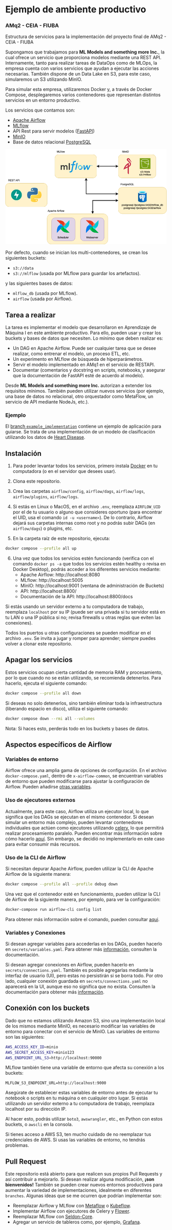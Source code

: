 # Ejemplo de ambiente productivo
### AMq2 - CEIA - FIUBA
Estructura de servicios para la implementación del proyecto final de AMq2 - CEIA - FIUBA

Supongamos que trabajamos para **ML Models and something more Inc.**, la cual ofrece un servicio 
que proporciona modelos mediante una REST API. Internamente, tanto para realizar tareas de 
DataOps como de MLOps, la empresa cuenta con varios servicios que ayudan a ejecutar las 
acciones necesarias. También dispone de un Data Lake en S3, para este caso, simularemos un 
S3 utilizando MinIO.

Para simular esta empresa, utilizaremos Docker y, a través de Docker Compose, desplegaremos 
varios contenedores que representan distintos servicios en un entorno productivo.

Los servicios que contamos son:
- [Apache Airflow](https://airflow.apache.org/)
- [MLflow](https://mlflow.org/)
- API Rest para servir modelos ([FastAPI](https://fastapi.tiangolo.com/))
- [MinIO](https://min.io/)
- Base de datos relacional [PostgreSQL](https://www.postgresql.org/)

![Diagrama de servicios](final_assign.png)

Por defecto, cuando se inician los multi-contenedores, se crean los siguientes buckets:

- `s3://data`
- `s3://mlflow` (usada por MLflow para guardar los artefactos).

y las siguientes bases de datos:

- `mlflow_db` (usada por MLflow).
- `airflow` (usada por Airflow).

## Tarea a realizar

La tarea es implementar el modelo que desarrollaron en Aprendizaje de Máquina I en este 
ambiente productivo. Para ello, pueden usar y crear los buckets y bases de datos que 
necesiten. Lo mínimo que deben realizar es:

- Un DAG en Apache Airflow. Puede ser cualquier tarea que se desee realizar, como 
entrenar el modelo, un proceso ETL, etc.
- Un experimento en MLflow de búsqueda de hiperparámetros.
- Servir el modelo implementado en AMq1 en el servicio de RESTAPI.
- Documentar (comentarios y docstring en scripts, notebooks, y asegurar que la 
documentación de FastAPI esté de acuerdo al modelo).

Desde **ML Models and something more Inc.** autorizan a extender los requisitos mínimos. 
También pueden utilizar nuevos servicios (por ejemplo, una base de datos no relacional, 
otro orquestador como MetaFlow, un servicio de API mediante NodeJs, etc.).

### Ejemplo 

El [branch `example_implementation`](https://github.com/facundolucianna/amq2-service-ml/tree/example_implementation) 
contiene un ejemplo de aplicación para guiarse. Se trata de una implementación de un modelo de 
clasificación utilizando los datos de 
[Heart Disease](https://archive.ics.uci.edu/dataset/45/heart+disease).

## Instalación

1. Para poder levantar todos los servicios, primero instala [Docker](https://docs.docker.com/engine/install/) en tu 
computadora (o en el servidor que desees usar).

2. Clona este repositorio.

3. Crea las carpetas `airflow/config`, `airflow/dags`, `airflow/logs`, `airflow/plugins`, 
`airflow/logs`.

4. Si estás en Linux o MacOS, en el archivo `.env`, reemplaza `AIRFLOW_UID` por el de tu 
usuario o alguno que consideres oportuno (para encontrar el UID, usa el comando 
`id -u <username>`). De lo contrario, Airflow dejará sus carpetas internas como root y no 
podrás subir DAGs (en `airflow/dags`) o plugins, etc.

5. En la carpeta raíz de este repositorio, ejecuta:

```bash
docker compose --profile all up
```

6. Una vez que todos los servicios estén funcionando (verifica con el comando `docker ps -a` 
que todos los servicios estén healthy o revisa en Docker Desktop), podrás acceder a los 
diferentes servicios mediante:
   - Apache Airflow: http://localhost:8080
   - MLflow: http://localhost:5005
   - MinIO: http://localhost:9001 (ventana de administración de Buckets)
   - API: http://localhost:8800/
   - Documentación de la API: http://localhost:8800/docs

Si estás usando un servidor externo a tu computadora de trabajo, reemplaza `localhost` por su IP 
(puede ser una privada si tu servidor está en tu LAN o una IP pública si no; revisa firewalls 
u otras reglas que eviten las conexiones).

Todos los puertos u otras configuraciones se pueden modificar en el archivo `.env`. Se invita 
a jugar y romper para aprender; siempre puedes volver a clonar este repositorio.

## Apagar los servicios

Estos servicios ocupan cierta cantidad de memoria RAM y procesamiento, por lo que cuando no 
se están utilizando, se recomienda detenerlos. Para hacerlo, ejecuta el siguiente comando:

```bash
docker compose --profile all down
```

Si deseas no solo detenerlos, sino también eliminar toda la infraestructura (liberando espacio en disco), 
utiliza el siguiente comando:

```bash
docker compose down --rmi all --volumes
```

Nota: Si haces esto, perderás todo en los buckets y bases de datos.

## Aspectos específicos de Airflow

### Variables de entorno
Airflow ofrece una amplia gama de opciones de configuración. En el archivo `docker-compose.yaml`, 
dentro de `x-airflow-common`, se encuentran variables de entorno que pueden modificarse para 
ajustar la configuración de Airflow. Pueden añadirse 
[otras variables](https://airflow.apache.org/docs/apache-airflow/stable/configurations-ref.html).

### Uso de ejecutores externos
Actualmente, para este caso, Airflow utiliza un ejecutor local, lo que significa que los DAGs 
se ejecutan en el mismo contenedor. Si desean simular un entorno más complejo, pueden levantar 
contenedores individuales que actúen como ejecutores utilizando 
[celery](https://airflow.apache.org/docs/apache-airflow/stable/core-concepts/executor/celery.html), lo que permitirá 
realizar procesamiento paralelo. Pueden encontrar más información sobre cómo hacerlo 
[aquí](https://xnuinside.medium.com/quick-tutorial-apache-airflow-with-3-celery-workers-in-docker-composer-9f2f3b445e4). 
Sin embargo, se decidió no implementarlo en este caso para evitar consumir más recursos.

### Uso de la CLI de Airflow

Si necesitan depurar Apache Airflow, pueden utilizar la CLI de Apache Airflow de la siguiente 
manera:

```bash
docker compose --profile all --profile debug down
```

Una vez que el contenedor esté en funcionamiento, pueden utilizar la CLI de Airflow de la siguiente manera, 
por ejemplo, para ver la configuración:

```bash
docker-compose run airflow-cli config list      
```

Para obtener más información sobre el comando, pueden consultar 
[aqui](https://airflow.apache.org/docs/apache-airflow/stable/cli-and-env-variables-ref.html).

### Variables y Conexiones

Si desean agregar variables para accederlas en los DAGs, pueden hacerlo en 
`secrets/variables.yaml`. Para obtener más 
[información](https://airflow.apache.org/docs/apache-airflow/stable/core-concepts/variables.html), 
consulten la documentación.

Si desean agregar conexiones en Airflow, pueden hacerlo en `secrets/connections.yaml`. 
También es posible agregarlas mediante la interfaz de usuario (UI), pero estas no 
persistirán si se borra todo. Por otro lado, cualquier conexión guardada en 
`secrets/connections.yaml` no aparecerá en la UI, aunque eso no significa que no exista. 
Consulten la documentación para obtener más 
[información](https://airflow.apache.org/docs/apache-airflow/stable/authoring-and-scheduling/connections.html).

## Conexión con los buckets

Dado que no estamos utilizando Amazon S3, sino una implementación local de los mismos 
mediante MinIO, es necesario modificar las variables de entorno para conectar con el servicio 
de MinIO. Las variables de entorno son las siguientes:

```bash
AWS_ACCESS_KEY_ID=minio   
AWS_SECRET_ACCESS_KEY=minio123 
AWS_ENDPOINT_URL_S3=http://localhost:90000
```

MLflow también tiene una variable de entorno que afecta su conexión a los buckets:

```
MLFLOW_S3_ENDPOINT_URL=http://localhost:9000
```
Asegúrate de establecer estas variables de entorno antes de ejecutar tu notebook o scripts en 
tu máquina o en cualquier otro lugar. Si estás utilizando un servidor externo a tu 
computadora de trabajo, reemplaza localhost por su dirección IP.

Al hacer esto, podrás utilizar `boto3`, `awswrangler`, etc., en Python con estos buckets, o `awscli` 
en la consola.

Si tienes acceso a AWS S3, ten mucho cuidado de no reemplazar tus credenciales de AWS. Si usas las variables 
de entorno, no tendrás problemas.


## Pull Request

Este repositorio está abierto para que realicen sus propios Pull Requests y así contribuir a 
mejorarlo. Si desean realizar alguna modificación, **¡son bienvenidos!** También se pueden crear 
nuevos entornos productivos para aumentar la variedad de implementaciones, idealmente en diferentes `branches`. 
Algunas ideas que se me ocurren que podrían implementar son:

- Reemplazar Airflow y MLflow con [Metaflow](https://metaflow.org/) o [Kubeflow](https://www.kubeflow.org).
- Implementar Airflow con ejecutores de Celery y [Flower](https://airflow.apache.org/docs/apache-airflow/stable/security/flower.html).
- Reemplazar MLflow con [Seldon-Core](https://github.com/SeldonIO/seldon-core).
- Agregar un servicio de tableros como, por ejemplo, [Grafana](https://grafana.com).
